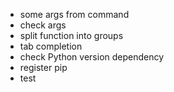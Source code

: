 - some args from command
- check args
- split function into groups
- tab completion
- check Python version dependency
- register pip
- test
